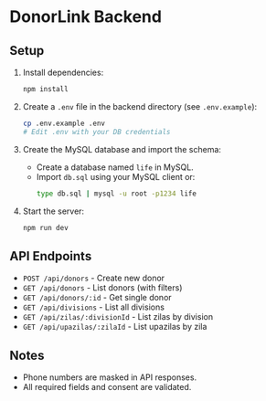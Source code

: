 # DonorLink Backend

## Setup

1. Install dependencies:
   ```sh
   npm install
   ```

2. Create a `.env` file in the backend directory (see `.env.example`):
   ```sh
   cp .env.example .env
   # Edit .env with your DB credentials
   ```

3. Create the MySQL database and import the schema:
   - Create a database named `life` in MySQL.
   - Import `db.sql` using your MySQL client or:
     ```sh
     type db.sql | mysql -u root -p1234 life
     ```

4. Start the server:
   ```sh
   npm run dev
   ```

## API Endpoints

- `POST /api/donors` - Create new donor
- `GET /api/donors` - List donors (with filters)
- `GET /api/donors/:id` - Get single donor
- `GET /api/divisions` - List all divisions
- `GET /api/zilas/:divisionId` - List zilas by division
- `GET /api/upazilas/:zilaId` - List upazilas by zila

## Notes
- Phone numbers are masked in API responses.
- All required fields and consent are validated. 